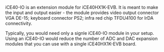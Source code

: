 iCE40-IO is an extension module for iCE40HX1K-EVB. It is meant to make the input and output easier - the module provides video output connector VGA DE-15; keyboard connector PS2; infra red chip TFDU4100 for IrDA connectivity.

Typically, you would need only a signle iCE40-IO module in your setup. Using an iCE40-IO would reduce the number of ADC and DAC expansion modules that you can use with a single iCE40HX1K-EVB board.